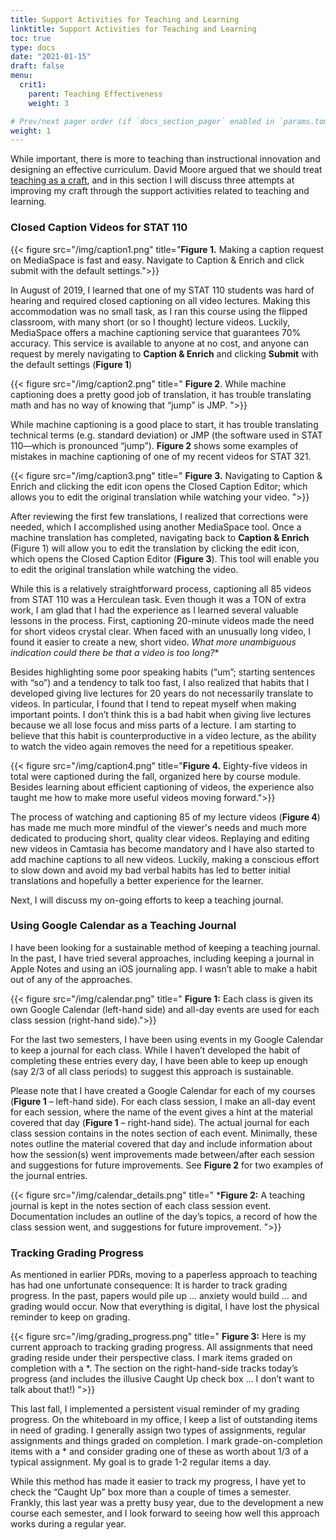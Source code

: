 ```yaml
---
title: Support Activities for Teaching and Learning
linktitle: Support Activities for Teaching and Learning
toc: true
type: docs
date: "2021-01-15"
draft: false
menu:
  crit1:
    parent: Teaching Effectiveness
    weight: 3

# Prev/next pager order (if `docs_section_pager` enabled in `params.toml`)
weight: 1
---
```


While important, there is more to teaching than instructional
innovation and designing an effective curriculum. David Moore argued that we
should treat [teaching as a
craft](https://www.stat.purdue.edu/~dsmoore/articles/Craft.pdf), and in this
section I will discuss three attempts at improving my craft through the
support activities related to teaching and learning.

### Closed Caption Videos for STAT 110

{{< figure src="/img/caption1.png" title="**Figure 1.** Making a caption request on MediaSpace is fast and easy. Navigate to Caption & Enrich and click submit with the default settings.">}}

In August of 2019, I learned that one of my STAT 110 students was hard of
hearing and required closed captioning on all video lectures. Making this
accommodation was no small task, as I ran this course using the flipped
classroom, with many short (or so I thought) lecture videos. Luckily,
MediaSpace offers a machine captioning service that guarantees 70% accuracy.
This service is available to anyone at no cost, and anyone can request by
merely navigating to **Caption & Enrich** and clicking **Submit** with the
default settings (**Figure 1**)



{{< figure src="/img/caption2.png" title=" **Figure 2**. While machine
captioning does a pretty good job of translation, it has trouble translating
math and has no way of knowing that “jump” is JMP. ">}}

While machine captioning is a good place to start, it has trouble
translating technical terms (e.g. standard deviation) or JMP (the
software used in STAT 110—which is pronounced “jump”). **Figure 2** shows
some examples of mistakes in machine captioning of one of my recent
videos for STAT 321.

{{< figure src="/img/caption3.png" title=" **Figure 3.** Navigating to Caption & Enrich and clicking the edit icon opens the Closed Caption Editor; which allows you to edit the original translation while watching your video. ">}}

After reviewing the first few translations, I realized that corrections were
needed, which I accomplished using another MediaSpace tool. Once a machine
translation has completed, navigating back to **Caption & Enrich** (Figure 1)
will allow you to edit the translation by clicking the edit icon, which opens
the Closed Caption Editor (**Figure 3**). This tool will enable you to edit
the original translation while watching the video.

While this is a relatively straightforward process, captioning all 85 videos
from STAT 110 was a Herculean task. Even though it was a TON of extra work, I
am glad that I had the experience as I learned several valuable lessons in
the process. First, captioning 20-minute videos made the need for short
videos crystal clear. When faced with an unusually long video, I found it
easier to create a new, short video. *What more unambiguous indication could
there be that a video is too long?**

Besides highlighting some poor speaking habits (“um”; starting sentences
with “so”) and a tendency to talk too fast, I also realized that habits
that I developed giving live lectures for 20 years do not necessarily
translate to videos. In particular, I found that I tend to
repeat myself when making important points. I don’t think this is a bad
habit when giving live lectures because we all lose focus and miss
parts of a lecture. I am starting to believe that this habit
is counterproductive in a video lecture, as the ability to watch the
video again removes the need for a repetitious speaker.

{{< figure src="/img/caption4.png" title="**Figure 4.** Eighty-five videos in total were captioned during the fall, organized here by course module. Besides learning about efficient captioning of videos, the experience also taught me how to make more useful videos moving forward.">}}

The process of watching and captioning 85 of my lecture videos
(**Figure 4**) has made me much more mindful of the viewer's needs and much
more dedicated to producing short, quality clear videos. Replaying and
editing new videos in Camtasia has become mandatory and I have also
started to add machine captions to all new videos. Luckily, making a
conscious effort to slow down and avoid my bad verbal habits has led to
better initial translations and hopefully a better experience for the
learner.

Next, I will discuss my on-going efforts to keep a teaching journal.

### Using Google Calendar as a Teaching Journal

I have been looking for a sustainable method of keeping a teaching journal.
In the past, I have tried several approaches, including keeping a journal in
Apple Notes and using an iOS journaling app. I wasn’t able to make a habit
out of any of the approaches.

{{< figure src="/img/calendar.png" title=" **Figure 1:** Each class is given its own Google Calendar (left-hand side) and all-day events are used for each class session (right-hand side).">}}

For the last two semesters, I have been using events in my Google
Calendar to keep a journal for each class. While I haven’t developed 
the habit of completing these entries every day, I have been able to keep up
enough (say 2/3 of all class periods) to suggest this approach is
sustainable.

Please note that I have created a Google Calendar for each of my courses
(**Figure 1** – left-hand side). For each class session, I make an all-day
event for each session, where the name of the event gives a hint at the
material covered that day (**Figure 1** – right-hand side). The actual
journal for each class session contains in the notes section of each event.
Minimally, these notes outline the material covered that day and include
information about how the session(s) went improvements made between/after
each session and suggestions for future improvements. See **Figure 2** for
two examples of the journal entries.

{{< figure src="/img/calendar_details.png" title=" ***Figure 2:** A teaching journal is kept in the notes section of each class session event. Documentation includes an outline of the day’s topics, a record of how the class session went, and suggestions for future improvement. ">}}


### Tracking Grading Progress

As mentioned in earlier PDRs, moving to a paperless approach to teaching
has had one unfortunate consequence: It is harder to track grading
progress. In the past, papers would pile up … anxiety would build … and
grading would occur. Now that everything is digital, I have lost the
physical reminder to keep on grading.

{{< figure src="/img/grading_progress.png" title=" **Figure 3:** Here is my current approach to tracking grading progress. All assignments that need grading reside under their perspective class.  I mark items graded on completion with a \*. The section on the right-hand-side tracks today’s progress (and includes the illusive Caught Up check box … I don’t want to talk about that!) ">}}

This last fall, I implemented a persistent visual reminder of my grading
progress. On the whiteboard in my office, I keep a list of outstanding items
in need of grading. I generally assign two types of assignments, regular
assignments and things graded on completion. I mark grade-on-completion items
with a \* and consider grading one of these as worth about 1/3 of a typical
assignment. My goal is to grade 1-2 regular items a day.

While this method has made it easier to track my progress, I
have yet to check the “Caught Up” box more than a couple of times a
semester. Frankly, this last year was a pretty busy year, due to the
development a new course each semester, and I look forward to seeing how
well this approach works during a regular year.
